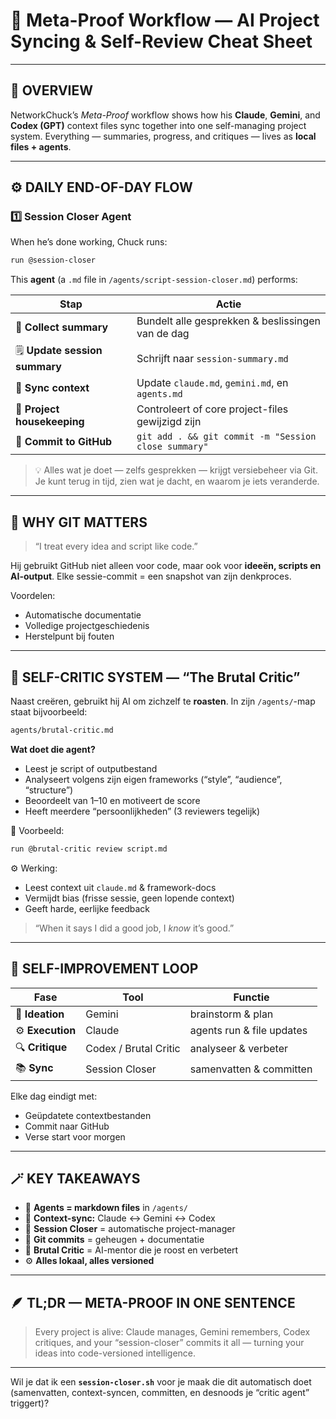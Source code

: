 # 🧠 Meta-Proof Workflow — AI Project Syncing & Self-Review Cheat Sheet

---

## 🧩 OVERVIEW

NetworkChuck’s *Meta-Proof* workflow shows how his **Claude**, **Gemini**, and **Codex (GPT)** context files sync together into one self-managing project system.
Everything — summaries, progress, and critiques — lives as **local files + agents**.

---

## ⚙️ DAILY END-OF-DAY FLOW

### 1️⃣ Session Closer Agent

When he’s done working, Chuck runs:

```bash
run @session-closer
```

This **agent** (a `.md` file in `/agents/script-session-closer.md`) performs:

| Stap                          | Actie                                                |
| ----------------------------- | ---------------------------------------------------- |
| 🧠 **Collect summary**        | Bundelt alle gesprekken & beslissingen van de dag    |
| 🗒 **Update session summary** | Schrijft naar `session-summary.md`                   |
| 🔁 **Sync context**           | Update `claude.md`, `gemini.md`, en `agents.md`      |
| 🧩 **Project housekeeping**   | Controleert of core project-files gewijzigd zijn     |
| 🧷 **Commit to GitHub**       | `git add . && git commit -m "Session close summary"` |

> 💡 Alles wat je doet — zelfs gesprekken — krijgt versiebeheer via Git.
> Je kunt terug in tijd, zien wat je dacht, en waarom je iets veranderde.

---

## 🧱 WHY GIT MATTERS

> “I treat every idea and script like code.”

Hij gebruikt GitHub niet alleen voor code, maar ook voor **ideeën, scripts en AI-output**.
Elke sessie-commit = een snapshot van zijn denkproces.

Voordelen:

* Automatische documentatie
* Volledige projectgeschiedenis
* Herstelpunt bij fouten

---

## 💬 SELF-CRITIC SYSTEM — “The Brutal Critic”

Naast creëren, gebruikt hij AI om zichzelf te **roasten**.
In zijn `/agents/`-map staat bijvoorbeeld:

```bash
agents/brutal-critic.md
```

**Wat doet die agent?**

* Leest je script of outputbestand
* Analyseert volgens zijn eigen frameworks (“style”, “audience”, “structure”)
* Beoordeelt van 1–10 en motiveert de score
* Heeft meerdere “persoonlijkheden” (3 reviewers tegelijk)

💬 Voorbeeld:

```bash
run @brutal-critic review script.md
```

⚙️ Werking:

* Leest context uit `claude.md` & framework-docs
* Vermijdt bias (frisse sessie, geen lopende context)
* Geeft harde, eerlijke feedback

> “When it says I did a good job, I *know* it’s good.”

---

## 🧠 SELF-IMPROVEMENT LOOP

| Fase             | Tool                  | Functie                   |
| ---------------- | --------------------- | ------------------------- |
| 🧩 **Ideation**  | Gemini                | brainstorm & plan         |
| ⚙️ **Execution** | Claude                | agents run & file updates |
| 🔍 **Critique**  | Codex / Brutal Critic | analyseer & verbeter      |
| 📚 **Sync**      | Session Closer        | samenvatten & committen   |

Elke dag eindigt met:

* Geüpdatete contextbestanden
* Commit naar GitHub
* Verse start voor morgen

---

## 🪄 KEY TAKEAWAYS

* 📁 **Agents = markdown files** in `/agents/`
* 🔄 **Context-sync:** Claude ↔ Gemini ↔ Codex
* 🧩 **Session Closer** = automatische project-manager
* 💾 **Git commits** = geheugen + documentatie
* 🧠 **Brutal Critic** = AI-mentor die je roost en verbetert
* ⚙️ **Alles lokaal, alles versioned**

---

## 🪶 TL;DR — META-PROOF IN ONE SENTENCE

> Every project is alive:
> Claude manages, Gemini remembers, Codex critiques,
> and your “session-closer” commits it all —
> turning your ideas into code-versioned intelligence.

---

Wil je dat ik een **`session-closer.sh`** voor je maak
die dit automatisch doet (samenvatten, context-syncen, committen, en desnoods je “critic agent” triggert)?
